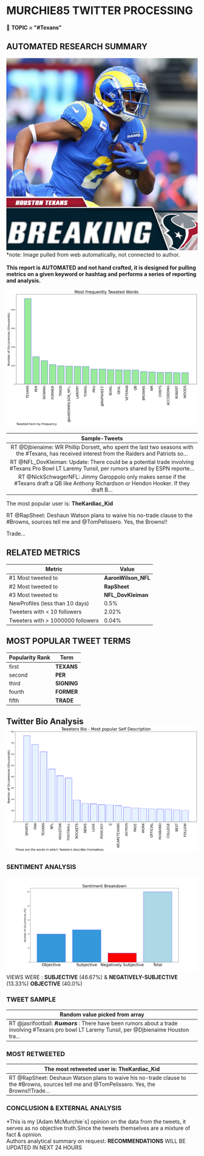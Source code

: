 # MURCHIE85 TWITTER PROCESSING 
&#x1F34E; **TOPIC = "#Texans"**

## AUTOMATED RESEARCH SUMMARY

![image](assets/2023-03-13hashtagImage.png)*note: Image pulled from web automatically, not connected to author.
<br></br>
<b> This report is AUTOMATED and not hand crafted, it is designed for pulling metrics on a given keyword or hashtag and performs a series of reporting and analysis.</b>



![image](assets/2023-03-13TWEETS.png)



|                **Sample-Tweets**        |
| :-------------: |
| RT @Djbienaime: WR Phillip Dorsett, who spent the last two seasons with the #Texans, has received interest from the Raiders and Patriots so… |
| RT @NFL_DovKleiman: Update: There could be a potential trade involving #Texans Pro Bowl LT Laremy Tunsil, per rumors shared by ESPN reporte… |
| RT @NickSchwagerNFL: Jimmy Garoppolo only makes sense if the #Texans draft a QB like Anthony Richardson or Hendon Hooker. If they draft B… |

The most popular user is: **TheKardiac_Kid**
<div class="alert alert-block alert-danger"> RT @RapSheet: Deshaun Watson plans to waive his no-trade clause to the #Browns, sources tell me and @TomPelissero. Yes, the Browns!!

Trade…</div>

## RELATED METRICS<br>
| Metric | Value |
| ------------- | ------------- |
| #1 Most tweeted to  | **AaronWilson_NFL** |
| #2 Most tweeted to  | **RapSheet** |
| #3 Most tweeted to  | **NFL_DovKleiman** |
| NewProfiles (less than 10 days) | 0.5%  |
| Tweeters with < 10 followers  | 2.02%|
| Tweeters with > 1000000 followers  | 0.04%  |



## MOST POPULAR TWEET TERMS 


| Popularity Rank  | Term |
| ------------- | ------------- |
| first  | **TEXANS**  |
| second  | **PER**  |
| third  | **SIGNING** |
| fourth  | **FORMER**  |
| fifth  | **TRADE**  |


## Twitter Bio Analysis![image](assets/2023-03-13BIO.png)
### SENTIMENT ANALYSIS
![image](assets/2023-03-13sentiment.png)
VIEWS WERE : **SUBJECTIVE**  (46.67%) & **NEGATIVELY-SUBJECTIVE** (13.33%) **OBJECTIVE** (40.0%)

### TWEET SAMPLE 
| Random value picked from array |
| ------------- |
|RT @jasrifootball: 𝙍𝙪𝙢𝙤𝙧𝙨 : There have been rumors about a trade involving #Texans pro bowl LT Laremy Tunsil, per @Djbienaime Houston tra… |

### MOST RETWEETED 

| The most retweeted user is: **TheKardiac_Kid**  |
| ------------- |
| RT @RapSheet: Deshaun Watson plans to waive his no-trade clause to the #Browns, sources tell me and @TomPelissero. Yes, the Browns!!Trade… |

### CONCLUSION & EXTERNAL ANALYSIS

*This is my [Adam McMurchie`s] opinion on the data from the tweets, it serves as no objective truth.Since the tweets themselves are a mixture of fact & opinion.<br>
Authors analytical summary on request.
**RECOMMENDATIONS** WILL BE UPDATED IN NEXT  24 HOURS <br>